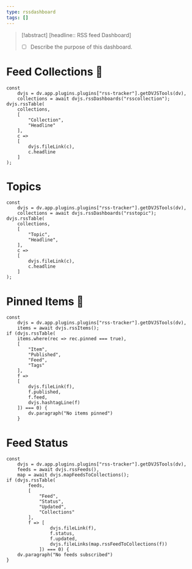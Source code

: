 ```yaml
---
type: rssdashboard
tags: []
---
```

> [!abstract]  [headline:: RSS feed Dashboard]
> - [ ] Describe the purpose of this dashboard.

# Feed Collections 📑

~~~dataviewjs
const
	dvjs = dv.app.plugins.plugins["rss-tracker"].getDVJSTools(dv),
	collections = await dvjs.rssDashboards("rsscollection");
dvjs.rssTable(
	collections,
	[
		"Collection",
		"Headline"
	],
	c =>
	[
		dvjs.fileLink(c),
		c.headline
	]
);
~~~

# Topics
~~~dataviewjs
const
	dvjs = dv.app.plugins.plugins["rss-tracker"].getDVJSTools(dv),
	collections = await dvjs.rssDashboards("rsstopic");
dvjs.rssTable(
	collections,
	[
		"Topic",
		"Headline",
	],
	c =>
	[
		dvjs.fileLink(c),
		c.headline
	]
);
~~~

# Pinned Items  📍

~~~dataviewjs
const
	dvjs = dv.app.plugins.plugins["rss-tracker"].getDVJSTools(dv),
	items = await dvjs.rssItems();
if (dvjs.rssTable(
	items.where(rec => rec.pinned === true),
	[
		"Item",
		"Published",
		"Feed",
		"Tags"
	],
	f =>
	[
		dvjs.fileLink(f),
		f.published,
		f.feed,
		dvjs.hashtagLine(f)
	]) === 0) {
		dv.paragraph("No items pinned")
	}
~~~

# Feed Status

~~~dataviewjs
const
	dvjs = dv.app.plugins.plugins["rss-tracker"].getDVJSTools(dv),
	feeds = await dvjs.rssFeeds(),
	map = await dvjs.mapFeedsToCollections();
if (dvjs.rssTable(
		feeds,
		[
			"Feed",
			"Status",
			"Updated",
			"Collections"
		],
		f => [
				dvjs.fileLink(f),
				f.status,
				f.updated,
				dvjs.fileLinks(map.rssFeedToCollections(f))
			]) === 0) {
	dv.paragraph("No feeds subscribed")
}
~~~